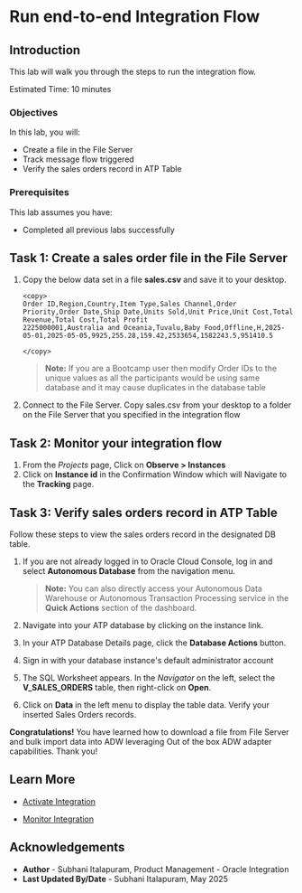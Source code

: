 # Run end-to-end Integration Flow

## Introduction

This lab will walk you through the steps to run the integration flow.

Estimated Time: 10 minutes

### Objectives

In this lab, you will:

- Create a file in the File Server
- Track message flow triggered
- Verify the sales orders record in ATP Table

### Prerequisites

This lab assumes you have:

- Completed all previous labs successfully

## Task 1: Create a sales order file in the File Server

1. Copy the below data set in a file **sales.csv** and save it to your desktop.

    ```
    <copy>
    Order ID,Region,Country,Item Type,Sales Channel,Order Priority,Order Date,Ship Date,Units Sold,Unit Price,Unit Cost,Total Revenue,Total Cost,Total Profit
    2225000001,Australia and Oceania,Tuvalu,Baby Food,Offline,H,2025-05-01,2025-05-05,9925,255.28,159.42,2533654,1582243.5,951410.5

    </copy>
    ```

    > **Note:** If you are a Bootcamp user then modify Order IDs to the unique values as all the participants would be using same database and it may cause duplicates in the database table

2. Connect to the File Server. Copy sales.csv from your desktop to a folder on the File Server that you specified in the integration flow

## Task 2: Monitor your integration flow

1. From the *Projects* page, Click on **Observe &gt; Instances**
2. Click on **Instance id** in the Confirmation Window which will Navigate to the **Tracking** page.

## Task 3: Verify sales orders record in ATP Table

Follow these steps to view the sales orders record in the designated DB table.

1. If you are not already logged in to Oracle Cloud Console, log in and select **Autonomous Database** from the navigation menu.

    > **Note:**  You can also directly access your Autonomous Data Warehouse or Autonomous Transaction Processing service in the **Quick Actions** section of the dashboard.

2. Navigate into your ATP database by clicking on the instance link.
3. In your ATP Database Details page, click the **Database Actions** button.
4. Sign in with your database instance's default administrator account

5. The SQL Worksheet appears. In the *Navigator* on the left, select the **V\_SALES\_ORDERS** table, then right-click on **Open**.

6. Click on **Data** in the left menu to display the table data. Verify your inserted Sales Orders records.

**Congratulations!** You have learned how to download a file from File Server and bulk import data into ADW leveraging Out of the box ADW adapter capabilities. Thank you!

## Learn More

- [Activate Integration](https://docs.oracle.com/en/cloud/paas/application-integration/integrations-user/activate-and-deactivate-integrations.html)

- [Monitor Integration](https://docs.oracle.com/en/cloud/paas/application-integration/integrations-user/track-integration-instances.html#GUID-46A7C0A0-CBE4-4F1B-9B45-62A5AFA89D74)

## Acknowledgements

- **Author** - Subhani Italapuram, Product Management - Oracle Integration
- **Last Updated By/Date** - Subhani Italapuram, May 2025
